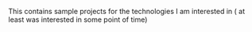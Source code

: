 This contains sample projects for the technologies I am interested in ( at least was interested in some point of time)
